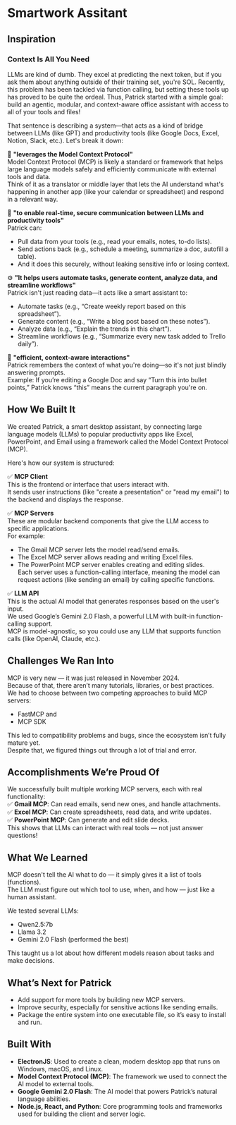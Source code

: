 # **Smartwork Assitant**

## **Inspiration**

### **Context Is All You Need**

LLMs are kind of dumb. They excel at predicting the next token, but if you ask them about anything outside of their training set, you're SOL. Recently, this problem has been tackled via function calling, but setting these tools up has proved to be quite the ordeal. Thus, Patrick started with a simple goal: build an agentic, modular, and context-aware office assistant with access to all of your tools and files!

That sentence is describing a system—that acts as a kind of bridge between LLMs (like GPT) and productivity tools (like Google Docs, Excel, Notion, Slack, etc.). Let's break it down:

🔧 **"leverages the Model Context Protocol"**  
Model Context Protocol (MCP) is likely a standard or framework that helps large language models safely and efficiently communicate with external tools and data.  
Think of it as a translator or middle layer that lets the AI understand what's happening in another app (like your calendar or spreadsheet) and respond in a relevant way.

🧠 **"to enable real-time, secure communication between LLMs and productivity tools"**  
Patrick can:
- Pull data from your tools (e.g., read your emails, notes, to-do lists).
- Send actions back (e.g., schedule a meeting, summarize a doc, autofill a table).
- And it does this securely, without leaking sensitive info or losing context.

⚙️ **"It helps users automate tasks, generate content, analyze data, and streamline workflows"**  
Patrick isn't just reading data—it acts like a smart assistant to:
- Automate tasks (e.g., “Create weekly report based on this spreadsheet”).
- Generate content (e.g., “Write a blog post based on these notes”).
- Analyze data (e.g., “Explain the trends in this chart”).
- Streamline workflows (e.g., “Summarize every new task added to Trello daily”).

🧠 **"efficient, context-aware interactions"**  
Patrick remembers the context of what you're doing—so it's not just blindly answering prompts.  
Example: If you’re editing a Google Doc and say “Turn this into bullet points,” Patrick knows “this” means the current paragraph you're on.

## **How We Built It**

We created Patrick, a smart desktop assistant, by connecting large language models (LLMs) to popular productivity apps like Excel, PowerPoint, and Email using a framework called the Model Context Protocol (MCP).

Here's how our system is structured:

✅ **MCP Client**  
This is the frontend or interface that users interact with.  
It sends user instructions (like "create a presentation" or "read my email") to the backend and displays the response.

✅ **MCP Servers**  
These are modular backend components that give the LLM access to specific applications.  
For example:
- The Gmail MCP server lets the model read/send emails.
- The Excel MCP server allows reading and writing Excel files.
- The PowerPoint MCP server enables creating and editing slides.  
Each server uses a function-calling interface, meaning the model can request actions (like sending an email) by calling specific functions.

✅ **LLM API**  
This is the actual AI model that generates responses based on the user's input.  
We used Google’s Gemini 2.0 Flash, a powerful LLM with built-in function-calling support.  
MCP is model-agnostic, so you could use any LLM that supports function calls (like OpenAI, Claude, etc.).

## **Challenges We Ran Into**

MCP is very new — it was just released in November 2024.  
Because of that, there aren’t many tutorials, libraries, or best practices.  
We had to choose between two competing approaches to build MCP servers:  
- FastMCP and  
- MCP SDK

This led to compatibility problems and bugs, since the ecosystem isn’t fully mature yet.  
Despite that, we figured things out through a lot of trial and error.

## **Accomplishments We’re Proud Of**

We successfully built multiple working MCP servers, each with real functionality:  
✅ **Gmail MCP**: Can read emails, send new ones, and handle attachments.  
✅ **Excel MCP**: Can create spreadsheets, read data, and write updates.  
✅ **PowerPoint MCP**: Can generate and edit slide decks.  
This shows that LLMs can interact with real tools — not just answer questions!

## **What We Learned**

MCP doesn't tell the AI what to do — it simply gives it a list of tools (functions).  
The LLM must figure out which tool to use, when, and how — just like a human assistant.

We tested several LLMs:
- Qwen2.5:7b
- Llama 3.2
- Gemini 2.0 Flash (performed the best)

This taught us a lot about how different models reason about tasks and make decisions.

## **What’s Next for Patrick**

- Add support for more tools by building new MCP servers.
- Improve security, especially for sensitive actions like sending emails.
- Package the entire system into one executable file, so it’s easy to install and run.

## **Built With**

- **ElectronJS**: Used to create a clean, modern desktop app that runs on Windows, macOS, and Linux.
- **Model Context Protocol (MCP)**: The framework we used to connect the AI model to external tools.
- **Google Gemini 2.0 Flash**: The AI model that powers Patrick’s natural language abilities.
- **Node.js, React, and Python**: Core programming tools and frameworks used for building the client and server logic.
